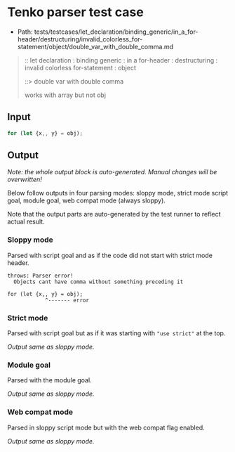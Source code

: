 # Tenko parser test case

- Path: tests/testcases/let_declaration/binding_generic/in_a_for-header/destructuring/invalid_colorless_for-statement/object/double_var_with_double_comma.md

> :: let declaration : binding generic : in a for-header : destructuring : invalid colorless for-statement : object
>
> ::> double var with double comma
>
> works with array but not obj

## Input

`````js
for (let {x,, y} = obj);
`````

## Output

_Note: the whole output block is auto-generated. Manual changes will be overwritten!_

Below follow outputs in four parsing modes: sloppy mode, strict mode script goal, module goal, web compat mode (always sloppy).

Note that the output parts are auto-generated by the test runner to reflect actual result.

### Sloppy mode

Parsed with script goal and as if the code did not start with strict mode header.

`````
throws: Parser error!
  Objects cant have comma without something preceding it

for (let {x,, y} = obj);
            ^------- error
`````

### Strict mode

Parsed with script goal but as if it was starting with `"use strict"` at the top.

_Output same as sloppy mode._

### Module goal

Parsed with the module goal.

_Output same as sloppy mode._

### Web compat mode

Parsed in sloppy script mode but with the web compat flag enabled.

_Output same as sloppy mode._
